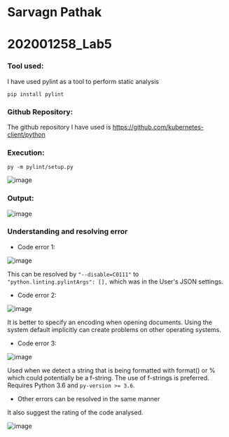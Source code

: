 # Sarvagn Pathak
# 202001258_Lab5

### Tool used:
I have used pylint as a tool to perform static analysis

` pip install pylint `

### Github Repository:
The github repository I have used is 
https://github.com/kubernetes-client/python

### Execution:
` py -m pylint/setup.py `

![image](https://user-images.githubusercontent.com/83827570/227481905-b24ade09-e142-461e-8204-782144c8fcaa.png)

### Output:
![image](https://user-images.githubusercontent.com/83827570/227482059-7952afde-17ac-4526-b6e1-f24fea95b358.png)

### Understanding and resolving error

- Code error 1:

![image](https://user-images.githubusercontent.com/83827570/227483854-426216cc-2433-446a-86af-0401f67e3a20.png)

This can be resolved by ` "--disable=C0111" ` to ` "python.linting.pylintArgs": [], ` which was in the User's JSON settings.

- Code error 2:

![image](https://user-images.githubusercontent.com/83827570/227484284-c0d44f08-fa0a-4125-88e3-20806a182050.png)

It is better to specify an encoding when opening documents. Using the system default implicitly can create problems on other operating systems.

- Code error 3:

![image](https://user-images.githubusercontent.com/83827570/227484942-2fe5f292-5ca9-430a-a4a8-0d121bc7a332.png)

Used when we detect a string that is being formatted with format() or % which could potentially be a f-string. The use of f-strings is preferred. Requires Python 3.6 and ``py-version >= 3.6``.

- Other errors can be resolved in the same manner

It also suggest the rating of the code analysed.

![image](https://user-images.githubusercontent.com/83827570/227482456-af62b353-d4ab-4ac2-b91a-a180e05e5f2c.png)
